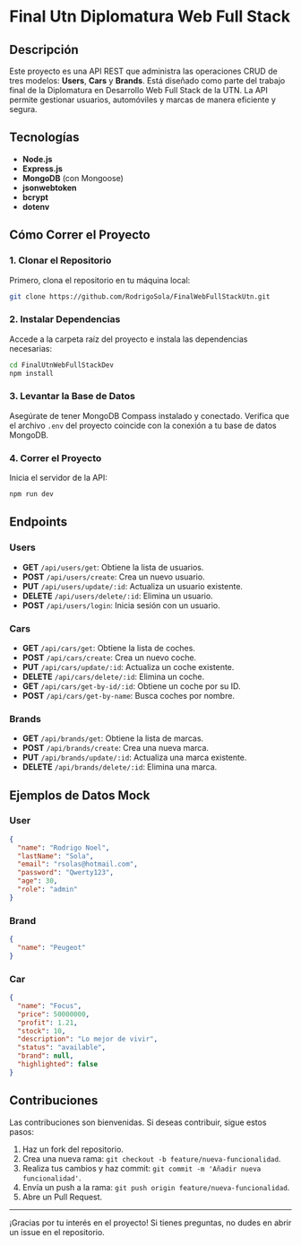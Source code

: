 # Final Utn Diplomatura Web Full Stack

## Descripción

Este proyecto es una API REST que administra las operaciones CRUD de tres modelos: **Users**, **Cars** y **Brands**. Está diseñado como parte del trabajo final de la Diplomatura en Desarrollo Web Full Stack de la UTN. La API permite gestionar usuarios, automóviles y marcas de manera eficiente y segura.

## Tecnologías

- **Node.js**
- **Express.js**
- **MongoDB** (con Mongoose)
- **jsonwebtoken**
- **bcrypt**
- **dotenv**

## Cómo Correr el Proyecto

### 1. Clonar el Repositorio

Primero, clona el repositorio en tu máquina local:

```bash
git clone https://github.com/RodrigoSola/FinalWebFullStackUtn.git
```

### 2. Instalar Dependencias

Accede a la carpeta raíz del proyecto e instala las dependencias necesarias:

```bash
cd FinalUtnWebFullStackDev
npm install
```

### 3. Levantar la Base de Datos

Asegúrate de tener MongoDB Compass instalado y conectado. Verifica que el archivo `.env` del proyecto coincide con la conexión a tu base de datos MongoDB.

### 4. Correr el Proyecto

Inicia el servidor de la API:

```bash
npm run dev
```

## Endpoints

### Users
- **GET** `/api/users/get`: Obtiene la lista de usuarios.
- **POST** `/api/users/create`: Crea un nuevo usuario.
- **PUT** `/api/users/update/:id`: Actualiza un usuario existente.
- **DELETE** `/api/users/delete/:id`: Elimina un usuario.
- **POST** `/api/users/login`: Inicia sesión con un usuario.

### Cars
- **GET** `/api/cars/get`: Obtiene la lista de coches.
- **POST** `/api/cars/create`: Crea un nuevo coche.
- **PUT** `/api/cars/update/:id`: Actualiza un coche existente.
- **DELETE** `/api/cars/delete/:id`: Elimina un coche.
- **GET** `/api/cars/get-by-id/:id`: Obtiene un coche por su ID.
- **POST** `/api/cars/get-by-name`: Busca coches por nombre.

### Brands
- **GET** `/api/brands/get`: Obtiene la lista de marcas.
- **POST** `/api/brands/create`: Crea una nueva marca.
- **PUT** `/api/brands/update/:id`: Actualiza una marca existente.
- **DELETE** `/api/brands/delete/:id`: Elimina una marca.

## Ejemplos de Datos Mock

### User
```json
{
  "name": "Rodrigo Noel",
  "lastName": "Sola",
  "email": "rsolas@hotmail.com",
  "password": "Qwerty123",
  "age": 30,
  "role": "admin"
}
```

### Brand
```json
{
  "name": "Peugeot"
}
```

### Car
```json
{
  "name": "Focus",
  "price": 50000000,
  "profit": 1.21,
  "stock": 10,
  "description": "Lo mejor de vivir",
  "status": "available",
  "brand": null,
  "highlighted": false
}
```

## Contribuciones

Las contribuciones son bienvenidas. Si deseas contribuir, sigue estos pasos:

1. Haz un fork del repositorio.
2. Crea una nueva rama: `git checkout -b feature/nueva-funcionalidad`.
3. Realiza tus cambios y haz commit: `git commit -m 'Añadir nueva funcionalidad'`.
4. Envía un push a la rama: `git push origin feature/nueva-funcionalidad`.
5. Abre un Pull Request.

---

¡Gracias por tu interés en el proyecto! Si tienes preguntas, no dudes en abrir un issue en el repositorio.